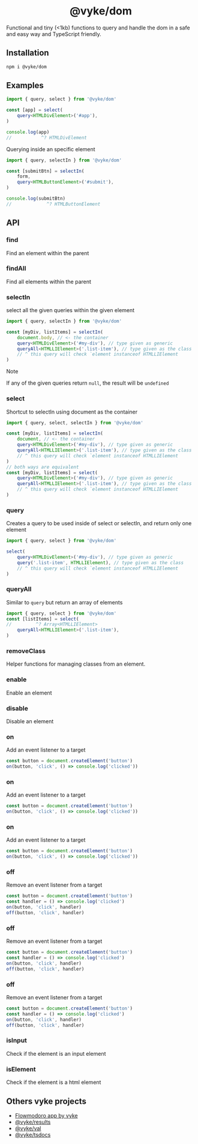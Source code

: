 <div align="center">
	<h1>
		@vyke/dom
	</h1>
</div>
Functional and tiny (<1kb) functions to query and handle the dom in a safe and easy way and TypeScript friendly.

## Installation
```sh
npm i @vyke/dom
```

## Examples
```ts
import { query, select } from '@vyke/dom'

const [app] = select(
	query<HTMLDivElement>('#app'),
)

console.log(app)
//           ^? HTMLDivElement
```

Querying inside an specific element
```ts
import { query, selectIn } from '@vyke/dom'

const [submitBtn] = selectIn(
	form,
	query<HTMLButtonElement>('#submit'),
)

console.log(submitBtn)
//             ^? HTMLButtonElement
```

## API
### find
Find an element within the parent

### findAll
Find all elements within the parent

### selectIn
select all the given queries within the given element

```ts
import { query, selectIn } from '@vyke/dom'

const [myDiv, listItems] = selectIn(
	document.body, // <- the container
	query<HTMLDivElement>('#my-div'), // type given as generic
	queryAll<HTMLLIElement>('.list-item'), // type given as the class
	// ^ this query will check `element instanceof HTMLLIElement
)
```
> [!NOTE]
> If any of the given queries return `null`, the result will be `undefined`

### select
Shortcut to selectIn using document as the container

```ts
import { query, select, selectIn } from '@vyke/dom'

const [myDiv, listItems] = selectIn(
	document, // <- the container
	query<HTMLDivElement>('#my-div'), // type given as generic
	queryAll<HTMLLIElement>('.list-item'), // type given as the class
	// ^ this query will check `element instanceof HTMLLIElement
)
// both ways are equivalent
const [myDiv, listItems] = select(
	query<HTMLDivElement>('#my-div'), // type given as generic
	queryAll<HTMLLIElement>('.list-item'), // type given as the class
	// ^ this query will check `element instanceof HTMLLIElement
)
```

### query
Creates a query to be used inside of select or selectIn, and return only one element

```ts
import { query, select } from '@vyke/dom'

select(
	query<HTMLDivElement>('#my-div'), // type given as generic
	query('.list-item', HTMLLIElement), // type given as the class
	// ^ this query will check `element instanceof HTMLLIElement
)
```

### queryAll
Similar to `query` but return an array of elements

```ts
import { query, select } from '@vyke/dom'
const [listItems] = select(
//         ^? Array<HTMLLIElement>
	queryAll<HTMLLIElement>('.list-item'),
)
```

### removeClass
Helper functions for managing classes from an element.

### enable
Enable an element

### disable
Disable an element

### on
Add an event listener to a target

```ts
const button = document.createElement('button')
on(button, 'click', () => console.log('clicked'))
```

### on
Add an event listener to a target

```ts
const button = document.createElement('button')
on(button, 'click', () => console.log('clicked'))
```

### on
Add an event listener to a target

```ts
const button = document.createElement('button')
on(button, 'click', () => console.log('clicked'))
```

### off
Remove an event listener from a target

```ts
const button = document.createElement('button')
const handler = () => console.log('clicked')
on(button, 'click', handler)
off(button, 'click', handler)
```

### off
Remove an event listener from a target

```ts
const button = document.createElement('button')
const handler = () => console.log('clicked')
on(button, 'click', handler)
off(button, 'click', handler)
```

### off
Remove an event listener from a target

```ts
const button = document.createElement('button')
const handler = () => console.log('clicked')
on(button, 'click', handler)
off(button, 'click', handler)
```

### isInput
Check if the element is an input element

### isElement
Check if the element is a html element

## Others vyke projects
- [Flowmodoro app by vyke](https://github.com/albizures/vyke-flowmodoro)
- [@vyke/results](https://github.com/albizures/vyke-results)
- [@vyke/val](https://github.com/albizures/vyke-val)
- [@vyke/tsdocs](https://github.com/albizures/vyke-tsdocs)
